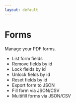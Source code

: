 ```yaml
---
layout: default
---
```


# Forms

Manage your PDF forms.

* List form fields
* Remove fields by id
* Lock fields by id
* Unlock fields by id
* Reset fields by id
* Export form to JSON
* Fill form via JSON/CSV
* Multifill forms via JSON/CSV